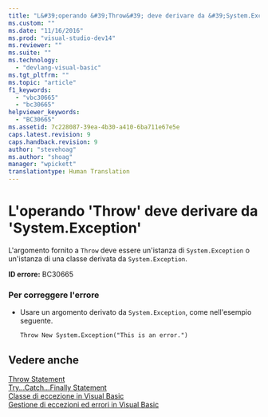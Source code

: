 ```yaml
---
title: "L&#39;operando &#39;Throw&#39; deve derivare da &#39;System.Exception&#39; | Microsoft Docs"
ms.custom: ""
ms.date: "11/16/2016"
ms.prod: "visual-studio-dev14"
ms.reviewer: ""
ms.suite: ""
ms.technology: 
  - "devlang-visual-basic"
ms.tgt_pltfrm: ""
ms.topic: "article"
f1_keywords: 
  - "vbc30665"
  - "bc30665"
helpviewer_keywords: 
  - "BC30665"
ms.assetid: 7c228087-39ea-4b30-a410-6ba711e67e5e
caps.latest.revision: 9
caps.handback.revision: 9
author: "stevehoag"
ms.author: "shoag"
manager: "wpickett"
translationtype: Human Translation
---
```

# L&#39;operando &#39;Throw&#39; deve derivare da &#39;System.Exception&#39;
L'argomento fornito a `Throw` deve essere un'istanza di `System.Exception` o un'istanza di una classe derivata da `System.Exception`.  
  
 **ID errore:** BC30665  
  
### Per correggere l'errore  
  
-   Usare un argomento derivato da `System.Exception`, come nell'esempio seguente.  
  
    ```  
    Throw New System.Exception("This is an error.")  
    ```  
  
## Vedere anche  
 [Throw Statement](../../visual-basic/language-reference/statements/throw-statement.md)   
 [Try...Catch...Finally Statement](../../visual-basic/language-reference/statements/try-catch-finally-statement.md)   
 [Classe di eccezione in Visual Basic](http://msdn.microsoft.com/it-it/9aac396f-34ca-4afb-8e6c-e523cb690ba9)   
 [Gestione di eccezioni ed errori in Visual Basic](http://msdn.microsoft.com/it-it/3e351e73-cf23-40ab-8b60-05794160529e)